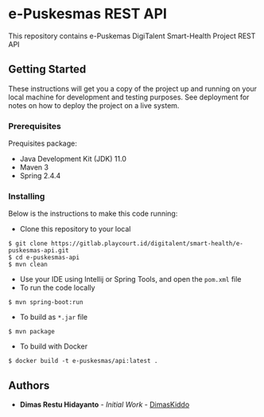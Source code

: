 # e-Puskesmas REST API

This repository contains e-Puskemas DigiTalent Smart-Health Project REST API

## Getting Started

These instructions will get you a copy of the project up and running on your local machine for development and testing purposes.
See deployment for notes on how to deploy the project on a live system.

### Prerequisites

Prequisites package:
* Java Development Kit (JDK) 11.0
* Maven 3
* Spring 2.4.4

### Installing

Below is the instructions to make this code running:

* Clone this repository to your local
```shell script
$ git clone https://gitlab.playcourt.id/digitalent/smart-health/e-puskesmas-api.git
$ cd e-puskesmas-api
$ mvn clean
```
* Use your IDE using Intellij or Spring Tools, and open the `pom.xml` file
* To run the code locally
```shell script
$ mvn spring-boot:run
```
* To build as `*.jar` file
```shell script
$ mvn package
```
* To build with Docker
```shell script
$ docker build -t e-puskesmas/api:latest .
```

## Authors

* **Dimas Restu Hidayanto** - *Initial Work* - [DimasKiddo](https://github.com/dimaskiddo)
